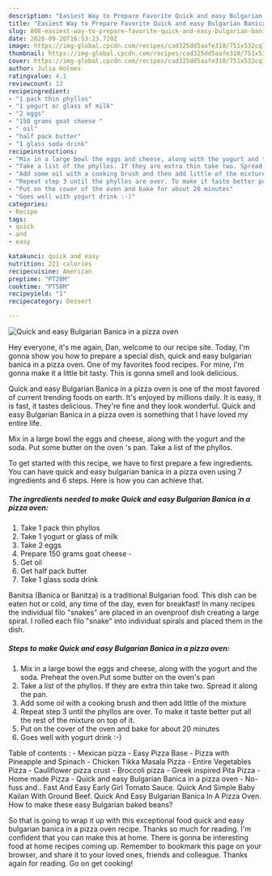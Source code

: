 ```yaml
---
description: "Easiest Way to Prepare Favorite Quick and easy Bulgarian Banica in a pizza oven"
title: "Easiest Way to Prepare Favorite Quick and easy Bulgarian Banica in a pizza oven"
slug: 808-easiest-way-to-prepare-favorite-quick-and-easy-bulgarian-banica-in-a-pizza-oven
date: 2020-09-20T16:53:23.720Z
image: https://img-global.cpcdn.com/recipes/cad325dd5aafe310/751x532cq70/quick-and-easy-bulgarian-banica-in-a-pizza-oven-recipe-main-photo.jpg
thumbnail: https://img-global.cpcdn.com/recipes/cad325dd5aafe310/751x532cq70/quick-and-easy-bulgarian-banica-in-a-pizza-oven-recipe-main-photo.jpg
cover: https://img-global.cpcdn.com/recipes/cad325dd5aafe310/751x532cq70/quick-and-easy-bulgarian-banica-in-a-pizza-oven-recipe-main-photo.jpg
author: Julia Holmes
ratingvalue: 4.1
reviewcount: 12
recipeingredient:
- "1 pack thin phyllos"
- "1 yogurt or glass of milk"
- "2 eggs"
- "150 grams goat cheese "
- " oil"
- "half pack butter"
- "1 glass soda drink"
recipeinstructions:
- "Mix in a large bowl the eggs and cheese, along with the yogurt and the soda. Preheat the oven.Put some butter on the oven&#39;s pan"
- "Take a list of the phyllos. If they are extra thin take two. Spread it along the pan."
- "Add some oil with a cooking brush and then add little of the mixture"
- "Repeat step 3 until the phyllos are over. To make it taste better put all the rest of the mixture on top of it."
- "Put on the cover of the oven and bake for about 20 minutes"
- "Goes well with yogurt drink :-)"
categories:
- Recipe
tags:
- quick
- and
- easy

katakunci: quick and easy 
nutrition: 221 calories
recipecuisine: American
preptime: "PT28M"
cooktime: "PT58M"
recipeyield: "1"
recipecategory: Dessert

---
```



![Quick and easy Bulgarian Banica in a pizza oven](https://img-global.cpcdn.com/recipes/cad325dd5aafe310/751x532cq70/quick-and-easy-bulgarian-banica-in-a-pizza-oven-recipe-main-photo.jpg)

Hey everyone, it's me again, Dan, welcome to our recipe site. Today, I'm gonna show you how to prepare a special dish, quick and easy bulgarian banica in a pizza oven. One of my favorites food recipes. For mine, I'm gonna make it a little bit tasty. This is gonna smell and look delicious.

Quick and easy Bulgarian Banica in a pizza oven is one of the most favored of current trending foods on earth. It's enjoyed by millions daily. It is easy, it is fast, it tastes delicious. They're fine and they look wonderful. Quick and easy Bulgarian Banica in a pizza oven is something that I have loved my entire life.

Mix in a large bowl the eggs and cheese, along with the yogurt and the soda. Put some butter on the oven &#39;s pan. Take a list of the phyllos.


To get started with this recipe, we have to first prepare a few ingredients. You can have quick and easy bulgarian banica in a pizza oven using 7 ingredients and 6 steps. Here is how you can achieve that.

<!--inarticleads1-->

##### The ingredients needed to make Quick and easy Bulgarian Banica in a pizza oven:

1. Take 1 pack thin phyllos
1. Take 1 yogurt or glass of milk
1. Take 2 eggs
1. Prepare 150 grams goat cheese -
1. Get  oil
1. Get half pack butter
1. Take 1 glass soda drink


Banitsa (Banica or Banitza) is a traditional Bulgarian food. This dish can be eaten hot or cold, any time of the day, even for breakfast! In many recipes the individual filo &#34;snakes&#34; are placed in an ovenproof dish creating a large spiral. I rolled each filo &#34;snake&#34; into individual spirals and placed them in the dish. 

<!--inarticleads2-->

##### Steps to make Quick and easy Bulgarian Banica in a pizza oven:

1. Mix in a large bowl the eggs and cheese, along with the yogurt and the soda. Preheat the oven.Put some butter on the oven&#39;s pan
1. Take a list of the phyllos. If they are extra thin take two. Spread it along the pan.
1. Add some oil with a cooking brush and then add little of the mixture
1. Repeat step 3 until the phyllos are over. To make it taste better put all the rest of the mixture on top of it.
1. Put on the cover of the oven and bake for about 20 minutes
1. Goes well with yogurt drink :-)


Table of contents : - Mexican pizza - Easy Pizza Base - Pizza with Pineapple and Spinach - Chicken Tikka Masala Pizza - Entire Vegetables Pizza - Cauliflower pizza crust - Broccoli pizza - Greek inspired Pita Pizza - Home made Pizza - Quick and easy Bulgarian Banica in a pizza oven - No- fuss and.. Fast And Easy Early Girl Tomato Sauce. Quick And Simple Baby Kailan With Ground Beef. Quick And Easy Bulgarian Banica In A Pizza Oven. How to make these easy Bulgarian baked beans? 

So that is going to wrap it up with this exceptional food quick and easy bulgarian banica in a pizza oven recipe. Thanks so much for reading. I'm confident that you can make this at home. There is gonna be interesting food at home recipes coming up. Remember to bookmark this page on your browser, and share it to your loved ones, friends and colleague. Thanks again for reading. Go on get cooking!
